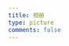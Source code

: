 ```yaml
---
title: 相册
type: picture
comments: false
---
```


<!-- CSS Code -->
<style>
.MyGrid{
 width:100%;
 max-width:1040px;
 margin:auto;
 text-align:center
}
.card{
 overflow:hidden;
 transition:.3s ease-in-out;
 border-radius:8px;
 background-color:#efefef;
 padding:10px
}
.ImageInCard img
{padding:0;border-radius:8px
}
@media(prefers-color-scheme:dark){
  .card{background-color:#333;}
}
</style>
<!-- CSS Code End -->

<div class="MyGrid"></div>